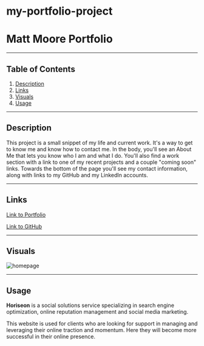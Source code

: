 # my-portfolio-project

# **Matt Moore Portfolio**
***

## Table of Contents
1. [Description](#description)  
2. [Links](#links)  
3. [Visuals](#visuals)  
4. [Usage](#usage)  
***

## Description
This project is a small snippet of my life and current work. It's a way to get to know me and know how to contact me. In the body, you'll see an About Me that lets you know who I am and what I do. You'll also find a work section with a link to one of my recent projects and a couple "coming soon" links. Towards the bottom of the page you'll see my contact information, along with links to my GitHub and my LinkedIn accounts.

***



## Links
[Link to Portfolio](https://mattholtmoore.github.io/my-portfolio-project/)

[Link to GitHub](https://github.com/mattholtmoore/my-portfolio-project)  
***

## Visuals
![homepage](assets/images/homepage.png "homepage image")
***

## Usage
**Horiseon** is a social solutions service specializing in search engine optimization, online reputation management and social media marketing.

This website is used for clients who are looking for support in managing and leveraging their online traction and momentum. Here they will become more successful in their online presence. 